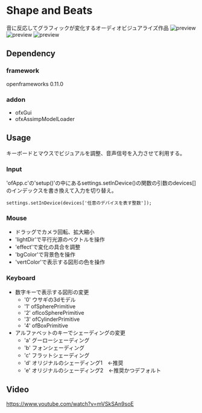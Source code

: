 # Shape and Beats
 
音に反応してグラフィックが変化するオーディオビジュアライズ作品
![preview](https://i.gyazo.com/dde56798aee68c3fc40c85dad066b8ae.png)
![preview](https://i.gyazo.com/375ef68002b6ede106d6fe778ccc0516.png)
![preview](https://i.gyazo.com/ed929c4fe41d3dd6c165ce4853e9a8e5.png)
## Dependency
### framework
openframeworks 0.11.0
### addon
 - ofxGui 
 - ofxAssimpModelLoader

## Usage
キーボードとマウスでビジュアルを調整、音声信号を入力させて利用する。
### Input
'ofApp.c'の'setup()'の中にあるsettings.setInDevice()の関数の引数のdevices[]のインデックスを書き換えて入力を切り替え。  
```
settings.setInDevice(devices['任意のデバイスを表す整数']);
```
### Mouse
- ドラッグでカメラ回転、拡大縮小
- 'lightDir'で平行光源のベクトルを操作
- 'effect'で変化の具合を調整
- 'bgColor'で背景色を操作
- 'vertColor'で表示する図形の色を操作
### Keyboard
- 数字キーで表示する図形の変更
  - '0' ウサギの3dモデル
  - '1' ofSpherePrimitive
  - '2' ofIcoSpherePrimitive
  - '3' ofCylinderPrimitive
  - '4' ofBoxPrimitive
- アルファベットのキーでシェーディングの変更
  - 'a' グーローシェーディング
  - 'b' フォンシェーディング
  - 'c' フラットシェーディング
  - 'd' オリジナルのシェーディング1　<-推奨
  - 'e' オリジナルのシェーディング2　<-推奨かつデフォルト
## Video
https://www.youtube.com/watch?v=mVSkSAn9soE
